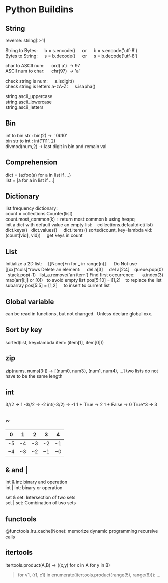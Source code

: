 # Python Buildins 

## String
reverse: string[::-1]   

String to Bytes: &emsp; b = s.encode() &emsp; or &emsp; b = s.encode('utf-8')  \
Bytes to String: &emsp; s = b.decode() &emsp; or &emsp; s = b.decode('utf-8')    

char to ASCII num: &emsp; ord('a')  -> 97  \
ASCII num to char: &emsp; chr(97)  -> 'a' 

check string is num: &emsp; s.isdigit()  \
check string is letters a-zA-Z: &emsp; s.isapha()

string.ascii_uppercase\
string.ascii_lowercase\
string.ascii_letters
     
## Bin
int to bin str : bin(2)  ->  '0b10'    \
bin str to int : int('111', 2)      \
divmod(num,2) -> last digit in bin and remain val

## Comprehension     
dict = {a:foo(a) for a in list if ...}  
list = [a for a in list if ...]

## Dictionary
list frequency dictionary: \
count = collections.Counter(list)          \
count.most_common(k) :  return most common k using heapq    \
init a dict with default value an empty list:    collections.defaultdict(list)
dict.keys()   dict.values()     dict.items()
sorted(count, key=lambda vid: (count[vid], vid))     get keys in count

## List
Initialize a 2D list:     [[None]*n for _ in range(n)]      Do Not use [[xx]*cols]*rows
Delete an element:     del a[3]     del a[2:4]    queue.pop(0)    stack.pop(-1)   list_a.remove('an item')
Find first occurrence:      a.index(3) 
max(arr[i:j] or [0])   to avoid empty list
pos[5:10] = [1,2]    to replace the list subarray
pos[5:5] = [1,2]     to insert to current list

## Global variable
can be read in functions, but not changed.  Unless declare global xxx. 

## Sort by key
sorted(list, key=lambda item: (item[1], item[0]))

## zip
zip(nums, nums[3:])    -> [(num0, num3), (num1, num4), ...]  two lists do not have to be the same length

## int
3//2 -> 1      -3//2 -> -2      int(-3/2) -> -1
1 + True -> 2       1 + False -> 0    True*3 -> 3

## ~
| 0  | 1  | 2  | 3  | 4  |
|----|----|----|----|----|
| -5 | -4 | -3 | -2 | -1 |
| ~4 | ~3 | ~2 | ~1 | ~0 |

## & and |
int & int: binary and operation\
int | int: binary or operation

set & set: Intersection of two sets\
set | set: Combination of two sets

## functools
@functools.lru_cache(None): memorize dynamic programming recursive calls

## itertools
itertools.product(A,B) -> ((x,y) for x in A for y in B)
> for v1, (r1, c1) in enumerate(itertools.product(range(5), range(6))):  ...



